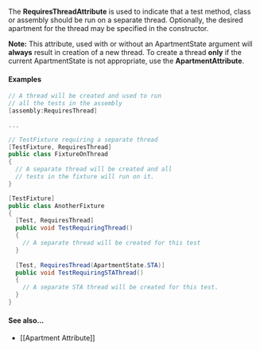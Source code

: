 The **RequiresThreadAttribute** is used to indicate that a test method, 
class or assembly should be run on a separate thread. Optionally, the 
desired apartment for the thread may be specified in the constructor.
   
**Note:** This attribute, used with or without an ApartmentState
argument will **always** result in creation of a new thread. To
create a thread **only** if the current ApartmentState is not appropriate,
use the **ApartmentAttribute**.
   
#### Examples
   
```C#
// A thread will be created and used to run
// all the tests in the assembly
[assembly:RequiresThread]

...

// TestFixture requiring a separate thread
[TestFixture, RequiresThread]
public class FixtureOnThread
{
  // A separate thread will be created and all
  // tests in the fixture will run on it.
}

[TestFixture]
public class AnotherFixture
{
  [Test, RequiresThread]
  public void TestRequiringThread()
  {
    // A separate thread will be created for this test
  }
  
  [Test, RequiresThread(ApartmentState.STA)]
  public void TestRequiringSTAThread()
  {
    // A separate STA thread will be created for this test.
  }
}
```

#### See also...

 * [[Apartment Attribute]]

